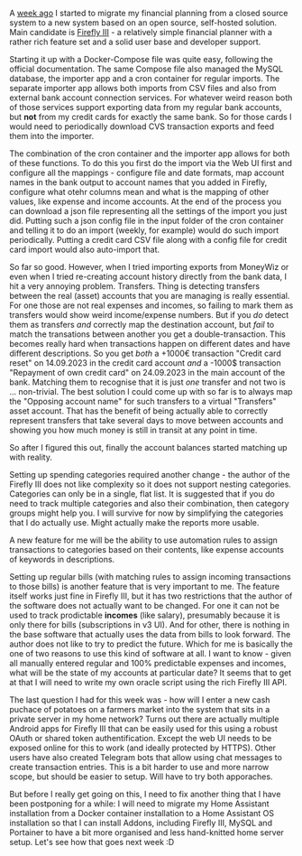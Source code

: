 <!--
.. title: Figuring out finances part 2
.. slug: finance-project-two
.. date: 2023-10-15 17:00:00 UTC
.. tags: Debian-planet,Ubuntu.lv-planet,blog,finances
.. category:
.. link:
.. description:
.. type: text
-->

A [week ago](/blog/2023/10/09/finance-project-start/) I started to migrate my financial planning from a closed
source system to a new system based on an open source, self-hosted solution. Main candidate is
[Firefly III](https://www.firefly-iii.org/) - a relatively simple financial planner with a rather rich feature
set and a solid user base and developer support.

Starting it up with a Docker-Compose file was quite easy, following the official documentation. The same
Compose file also managed the MySQL database, the importer app and a cron container for regular imports. The
separate importer app allows both imports from CSV files and also from external bank account connection services.
For whatever weird reason both of those services support exporting data from my regular bank accounts, but **not**
from my credit cards for exactly the same bank. So for those cards I would need to periodically download CVS
transaction exports and feed them into the importer.

The combination of the cron container and the importer app allows for both of these functions. To do this you first
do the import via the Web UI first and configure all the mappings - configure file and date formats, map account names
in the bank output to account names that you added in Firefly, configure what otehr columns mean and what is the
mapping of other values, like expense and income accounts. At the end of the process you can download a json file
representing all the settings of the import you just did. Putting such a json config file in the input folder of the
cron container and telling it to do an import (weekly, for example) would do such import periodically. Putting a credit
card CSV file along with a config file for credit card import would also auto-import that.

So far so good. However, when I tried importing exports from MoneyWiz or even when I tried re-creating account
history directly from the bank data, I hit a very annoying problem. Transfers. Thing is detecting transfers
between the real (asset) accounts that you are managing is really essential. For one those are not real expenses
and incomes, so failing to mark them as transfers would show weird income/expense numbers. But if you *do* detect
them as transfers *and* correctly map the destination account, but *fail* to match the transations between another
you get a double-transaction. This becomes really hard when transactions happen on different dates and have different
descriptions. So you get *both* a +1000€ transaction "Credit card reset" on 14.09.2023 in the credit card account *and*
a -1000$ transaction "Repayment of own credit card" on 24.09.2023 in the main account of the bank. Matching them to
recognise that it is just *one* transfer and not two is ... non-trivial. The best solution I could come up with so far
is to always map the "Opposing account name" for such transfers to a virtual "Transfers" asset account. That has the
benefit of being actually able to correctly represent transfers that take several days to move between accounts and
showing you how much money is still in transit at any point in time.

So after I figured this out, finally the account balances started matching up with reality.

Setting up spending categories required another change - the author of the Firefly III does not like complexity
so it does not support nesting categories. Categories can only be in a single, flat list. It is suggested that if you
do need to track multiple categories and also their combination, then category groups might help you. I will survive
for now by simplifying the categories that I do actually use. Might actually make the reports more usable.

A new feature for me will be the ability to use automation rules to assign transactions to categories based on their
contents, like expense accounts of keywords in descriptions.

Setting up regular bills (with matching rules to assign incoming transactions to those bills) is another feature that
is very important to me. The feature itself works just fine in Firefly III, but it has two restrictions that the author
of the software does not actually want to be changed. For one it can not be used to track prodictable **incomes** (like
salary), presumably because it is only there for bills (subscriptions in v3 UI). And for other, there is nothing in the
base software that actually uses the data from bills to look forward. The author does not like to try to predict
the future. Which for me is basically the one of two reasons to use this kind of software at all. I want to know - given
all manually entered regular and 100% predictable expenses and incomes, what will be the state of my accounts at
particular date? It seems that to get at that I will need to write my own oracle script using the rich Firefly III API.

The last question I had for this week was - how will I enter a new cash puchace of potatoes on a farmers market into the
system that sits in a private server in my home network? Turns out there are actually multiple Android apps for Firefly III
that can be easily used for this using a robust OAuth or shared token authentification. Except the web UI needs to be
exposed online for this to work (and ideally protected by HTTPS). Other users have also created Telegram bots that allow
using chat messages to create transaction entries. This is a bit harder to use and more narrow scope, but should be
easier to setup. Will have to try both apporaches.

But before I really get going on this, I need to fix another thing that I have been postponing for a while: I will need
to migrate my Home Assistant installation from a Docker container installation to a Home Assistant OS installation so that
I can install Addons, including Firefly III, MySQL and Portainer to have a bit more organised and less hand-knitted
home server setup. Let's see how that goes next week :D
